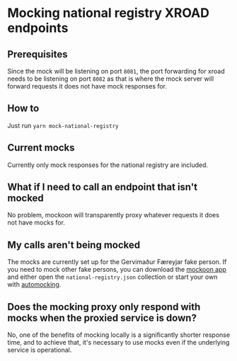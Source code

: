 # Mocking national registry XROAD endpoints

## Prerequisites

Since the mock will be listening on port `8081`, the port forwarding for xroad needs to be listening on port `8082` as that is where the mock server will forward requests it does not have mock responses for.

## How to

Just run `yarn mock-national-registry`

## Current mocks

Currently only mock responses for the national registry are included.

## What if I need to call an endpoint that isn't mocked

No problem, mockoon will transparently proxy whatever requests it does not have mocks for.

## My calls aren't being mocked

The mocks are currently set up for the Gervimaður Færeyjar fake person. If you need to mock other fake persons, you can download the [mockoon app](https://mockoon.com/download/) and either open the `national-registry.json` collection or start your own with [automocking](https://mockoon.com/docs/latest/logging-and-recording/auto-mocking-and-recording/).

## Does the mocking proxy only respond with mocks when the proxied service is down?

No, one of the benefits of mocking locally is a significantly shorter response time, and to achieve that, it's necessary to use mocks even if the underlying service is operational.
